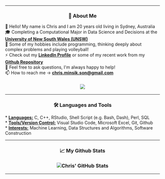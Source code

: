 
<hr>

<h3 align="center">
👀 About Me</h3>

👋 Hello! My name is Chris and I am 20 years old living in Sydney, Australia
<br />
🎓 Completing a Computational Major in Data Science and Decisions at the <a href="https://www.unsw.edu.au/"> <b>University of New South Wales (UNSW)</b></a>
<br />
🌱 Some of my hobbies include programming, thinking deeply about complex problems and playing volleyball!
<br />
⚡ Check out my <a href="https://www.linkedin.com/in/chris-minsik-son/"> <b>LinkedIn Profile</b></a> or some of my recent work from my <a href="https://github.com/chris-minsik-son?tab=repositories"> <b>Github Repository</b></a>
<br />
💬 Feel free to ask questions, I'm always happy to help!
<br />
📫 How to reach me -> <a href="mailto:chris.minsik.son@gmail.com"> <b>chris.minsik.son@gmail.com</b></a>
<h3 align="center">

![](https://camo.githubusercontent.com/992babdffd8c74a1502de375fbdf7e4d54773242/68747470733a2f2f6d656469612e67697068792e636f6d2f6d656469612f53576f536b4e36447854737a71494b4571762f67697068792e676966)


<hr>

<h3 align="center">
🛠 Languages and Tools</h3>
<p align="left">
* <b><u>Languages:</b></u> C, C++, RStudio, Shell Script (e.g. Bash, Dash), Perl, SQL
<br />
* <b><u>Tools/Version Control:</b></u> Visual Studio Code, Microsoft Excel, Git, Github
<br />
* <b><u>Interests:</b></u> Machine Learning, Data Structures and Algorithms, Software Construction

<hr>

<h3 align="center">
📈 My Github Stats</h3>
<h3 align="center">
  <img align="center" src="https://github-readme-stats.vercel.app/api?username=chris-minsik-son&show_icons=true&theme=vue" alt="Chris' GitHub Stats" />
</a>

<br />


<hr>
